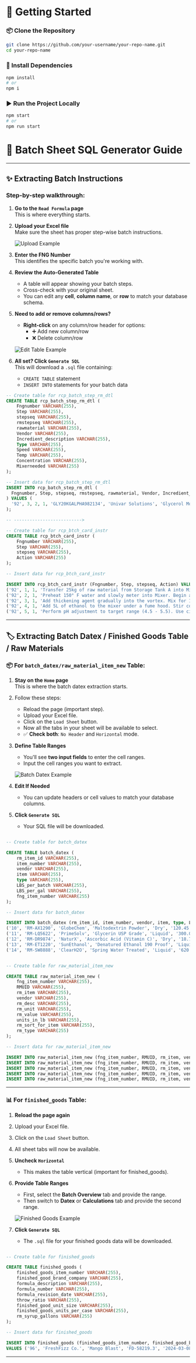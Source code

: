 # 🚀 Getting Started

### 📦 Clone the Repository

```bash
git clone https://github.com/your-username/your-repo-name.git
cd your-repo-name
```

### 📁 Install Dependencies

```bash
npm install
# or
npm i
```

### ▶️ Run the Project Locally

```bash
npm start
# or
npm run start
```

# 🧪 Batch Sheet SQL Generator Guide

---

## ✨ Extracting **Batch Instructions**

### Step-by-step walkthrough:

1. **Go to the `Read Formula` page**  
   This is where everything starts.

2. **Upload your Excel file**  
   Make sure the sheet has proper step-wise batch instructions.

   ![Upload Example](https://github.com/user-attachments/assets/fa202eea-7a6d-4448-9649-f65c3bf2f52b)

3. **Enter the FNG Number**  
   This identifies the specific batch you're working with.

4. **Review the Auto-Generated Table**  
   - A table will appear showing your batch steps.
   - Cross-check with your original sheet.
   - You can edit any **cell**, **column name**, or **row** to match your database schema.

5. **Need to add or remove columns/rows?**  
   - **Right-click** on any column/row header for options:
     - ➕ Add new column/row  
     - ❌ Delete column/row

   ![Edit Table Example](https://github.com/user-attachments/assets/567bb79a-5b82-428e-9a91-10f4a1b4b06e)

6. **All set? Click `Generate SQL`**  
   This will download a `.sql` file containing:
   - `CREATE TABLE` statement  
   - `INSERT INTO` statements for your batch data
  
     
```sql
-- Create table for rcp_batch_step_rm_dtl
CREATE TABLE rcp_batch_step_rm_dtl (
    Fngnumber VARCHAR(255),
    Step VARCHAR(255),
    stepseq VARCHAR(255),
    rmstepseq VARCHAR(255),
    rawmaterial VARCHAR(255),
    Vendor VARCHAR(255),
    Incredient_description VARCHAR(255),
    Type VARCHAR(255),
    Speed VARCHAR(255),
    Temp VARCHAR(255),
    Concentration VARCHAR(255),
    Mixerneeded VARCHAR(255)
);

-- Insert data for rcp_batch_step_rm_dtl
INSERT INTO rcp_batch_step_rm_dtl (
  Fngnumber, Step, stepseq, rmstepseq, rawmaterial, Vendor, Incredient_description, Type, Speed, Temp, Concentration, Mixerneeded
) VALUES (
  '92', 3, 2, 1, 'GLY20KGALPHA982134', 'Univar Solutions', 'Glycerol Monostearate', 'Liquid', 1.25, '145° F', '10%', 75
);

-- -------------------------->

-- Create table for rcp_btch_card_instr
CREATE TABLE rcp_btch_card_instr (
    Fngnumber VARCHAR(255),
    Step VARCHAR(255),
    stepseq VARCHAR(255),
    Action VARCHAR(255)
);

-- Insert data for rcp_btch_card_instr

INSERT INTO rcp_btch_card_instr (Fngnumber, Step, stepseq, Action) VALUES 
('92', 1, 1, 'Transfer 25kg of raw material from Storage Tank A into Mixing Vessel 1. Ensure flow rate is controlled.'),
('92', 2, 1, 'Preheat 150° F water and slowly meter into Mixer. Begin agitation once temperature stabilizes.'),
('92', 3, 1, 'Add thickening agent gradually into the vortex. Mix for 10 minutes or until fully dispersed.'),
('92', 4, 1, 'Add 5L of ethanol to the mixer under a fume hood. Stir continuously for 3 minutes.'),
('92', 5, 1, 'Perform pH adjustment to target range (4.5 - 5.5). Use citric acid solution dropwise while mixing.');

```
---

## 🏷️ Extracting **Batch Datex / Finished Goods Table / Raw Materials**

### 📦 For `batch_datex/raw_material_item_new` Table:

1. **Stay on the `Home` page**  
   This is where the batch datex extraction starts.

2. Follow these steps:
   - Reload the page (important step).
   - Upload your Excel file.
   - Click on the `Load Sheet` button.
   - Now all the tabs in your sheet will be available to select.
   - ✅ **Check both**: `No Header` and `Horizontal` mode.

3. **Define Table Ranges**  
   - You'll see **two input fields** to enter the cell ranges.
   - Input the cell ranges you want to extract.

   ![Batch Datex Example](https://github.com/user-attachments/assets/fcfef64a-34be-4ed9-af16-c49c3c841a24)

4. **Edit If Needed**  
   - You can update headers or cell values to match your database columns.

5. **Click `Generate SQL`**  
   - Your SQL file will be downloaded.

```sql

-- Create table for batch_datex

CREATE TABLE batch_datex (
    rm_item_id VARCHAR(255),
    item_number VARCHAR(255),
    vendor VARCHAR(255),
    item VARCHAR(255),
    type VARCHAR(255),
    LBS_per_batch VARCHAR(255),
    LBS_per_gal VARCHAR(255),
    fng_item_number VARCHAR(255)
);

-- Insert data for batch_datex

INSERT INTO batch_datex (rm_item_id, item_number, vendor, item, type, LBS_per_batch, LBS_per_gal, fng_item_number) VALUES 
('10', 'RM-AX1290', 'GlobeChem', 'Maltodextrin Powder', 'Dry', '120.45', '0.12045', '92'),
('11', 'RM-LQ5622', 'PrimeSolv', 'Glycerin USP Grade', 'Liquid', '300.00', '0.30000', '92'),
('12', 'RM-DR9874', 'NaturX', 'Ascorbic Acid (Vitamin C)', 'Dry', '18.75', '0.01875', '92'),
('13', 'RM-ET1220', 'SunEthanol', 'Denatured Ethanol 190 Proof', 'Liquid', '3,000.00', '', '92'),
('14', 'RM-SW8888', 'ClearH2O', 'Spring Water Treated', 'Liquid', '620.00', '0.62000', '92');

```

```sql

-- Create table for raw_material_item_new

CREATE TABLE raw_material_item_new (
    fng_item_number VARCHAR(255),
    RMUID VARCHAR(255),
    rm_item VARCHAR(255),
    vendor VARCHAR(255),
    rm_desc VARCHAR(255),
    rm_unit VARCHAR(255),
    rm_value VARCHAR(255),
    units_in_lb VARCHAR(255),
    rm_sort_for_item VARCHAR(255),
    rm_type VARCHAR(255)
);

-- Insert data for raw_material_item_new

INSERT INTO raw_material_item_new (fng_item_number, RMUID, rm_item, vendor, rm_desc, rm_unit, rm_value, units_in_lb, rm_sort_for_item, rm_type) VALUES ('40', '2', 'P000ELB', 'Greenfield', 'Ethyl Lactate Blender (22.0% ABV, 3,733.6 Gal.)', NULL, NULL, ' 29,693.94 ', NULL, 'Liquid');
INSERT INTO raw_material_item_new (fng_item_number, RMUID, rm_item, vendor, rm_desc, rm_unit, rm_value, units_in_lb, rm_sort_for_item, rm_type) VALUES ('40', '3', 'SF-1268.2', 'Sovereign Flavors', 'Natural Fruit Punch Flavor TTB#140', NULL, NULL, ' 790.11 ', NULL, 'Liquid');
INSERT INTO raw_material_item_new (fng_item_number, RMUID, rm_item, vendor, rm_desc, rm_unit, rm_value, units_in_lb, rm_sort_for_item, rm_type) VALUES ('40', '5', 'DPKING50LBSGR103533', 'Batory Foods', 'Sugar', NULL, NULL, ' 844.20 ', NULL, 'Dry');
INSERT INTO raw_material_item_new (fng_item_number, RMUID, rm_item, vendor, rm_desc, rm_unit, rm_value, units_in_lb, rm_sort_for_item, rm_type) VALUES ('40', '7', 'DPK50LBSTRICA987689', 'Brenntag', 'Tripotassium Citrate', NULL, NULL, ' 46.80 ', NULL, 'Dry');
INSERT INTO raw_material_item_new (fng_item_number, RMUID, rm_item, vendor, rm_desc, rm_unit, rm_value, units_in_lb, rm_sort_for_item, rm_type) VALUES ('40', '8', 'DPKING50LBCAJX01', 'Westco Chemicals', 'Citric Acid', NULL, NULL, ' 384.12 ', NULL, 'Dry');

```

---

### 📊 For `finished_goods` Table:

1. **Reload the page again**
2. Upload your Excel file.
3. Click on the `Load Sheet` button.
4. All sheet tabs will now be available.

5. **Uncheck `Horizontal`**  
   - This makes the table vertical (important for finished_goods).

6. **Provide Table Ranges**
   - First, select the **Batch Overview** tab and provide the range.
   - Then switch to **Datex** or **Calculations** tab and provide the second range.

   ![Finished Goods Example](https://github.com/user-attachments/assets/c11dfd6f-6da3-4ae9-9d3c-d8ee35179b56)

7. **Click `Generate SQL`**  
   - The `.sql` file for your finished goods data will be downloaded.

```sql

-- Create table for finished_goods

CREATE TABLE finished_goods (
    finished_goods_item_number VARCHAR(255),
    finished_good_brand_company VARCHAR(255),
    formula_description VARCHAR(255),
    formula_number VARCHAR(255),
    formula_revision_date VARCHAR(255),
    throw_ratio VARCHAR(255),
    finished_good_unit_size VARCHAR(255),
    finished_goods_units_per_case VARCHAR(255),
    rm_syrup_gallons VARCHAR(255)
);

-- Insert data for finished_goods

INSERT INTO finished_goods (finished_goods_item_number, finished_good_brand_company, formula_description, formula_number, formula_revision_date, throw_ratio, finished_good_unit_size, finished_goods_units_per_case, rm_syrup_gallons) 
VALUES ('96', 'FreshFizz Co.', 'Mango Blast', 'FD-58219.3', '2024-03-08', '2.890', '16.0', '12.0', '850.00');

```

---
